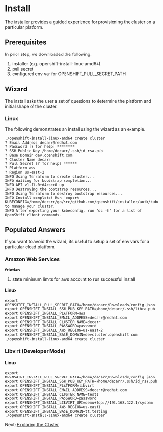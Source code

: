 # Install

The installer provides a guided experience for provisioning the cluster on a particular platform.

## Prerequisites

In prior step, we downloaded the following:

1. installer (e.g. openshift-install-linux-amd64)
1. pull secret
1. configured env var for OPENSHIFT_PULL_SECRET_PATH

## Wizard

The install asks the user a set of questions to determine the platform and initial shape of the cluster.

### Linux

The following demonstrates an install using the wizard as an example.

```
./openshift-install-linux-amd64 create cluster
? Email Address decarr@redhat.com
? Password [? for help] ********
? SSH Public Key /home/decarr/.ssh/id_rsa.pub
? Base Domain dev.openshift.com
? Cluster Name decarr
? Pull Secret [? for help] ******
? Platform aws
? Region us-east-2
INFO Using Terraform to create cluster...         
INFO Waiting for bootstrap completion...          
INFO API v1.11.0+d4cacc0 up
INFO Destroying the bootstrap resources...        
INFO Using Terraform to destroy bootstrap resources... 
INFO Install complete! Run 'export KUBECONFIG=/home/decarr/go/src/github.com/openshift/installer/auth/kubeconfig' to manage your cluster. 
INFO After exporting your kubeconfig, run 'oc -h' for a list of OpenShift client commands. 
```

## Populated Answers

If you want to avoid the wizard, its useful to setup a set of env vars for a particular cloud platform.

### Amazon Web Services

**friction**
1. state minimum limits for aws account to run successful install

#### Linux

```
export OPENSHIFT_INSTALL_PULL_SECRET_PATH=/home/decarr/Downloads/config.json
export OPENSHIFT_INSTALL_SSH_PUB_KEY_PATH=/home/decarr/.ssh/libra.pub
export OPENSHIFT_INSTALL_PLATFORM=aws
export OPENSHIFT_INSTALL_EMAIL_ADDRESS=decarr@redhat.com
export OPENSHIFT_INSTALL_CLUSTER_NAME=decarr
export OPENSHIFT_INSTALL_PASSWORD=password
export OPENSHIFT_INSTALL_AWS_REGION=us-east-2
export OPENSHIFT_INSTALL_BASE_DOMAIN=devcluster.openshift.com
./openshift-install-linux-amd64 create cluster
```

### Libvirt (Developer Mode)

#### Linux

```
export OPENSHIFT_INSTALL_PULL_SECRET_PATH=/home/decarr/Downloads/config.json
export OPENSHIFT_INSTALL_SSH_PUB_KEY_PATH=/home/decarr/.ssh/id_rsa.pub
export OPENSHIFT_INSTALL_PLATFORM=libvirt
export OPENSHIFT_INSTALL_EMAIL_ADDRESS=decarr@redhat.com
export OPENSHIFT_INSTALL_CLUSTER_NAME=test1
export OPENSHIFT_INSTALL_PASSWORD=password
export OPENSHIFT_INSTALL_LIBVIRT_URI=qemu+tcp://192.168.122.1/system
export OPENSHIFT_INSTALL_AWS_REGION=us-east1
export OPENSHIFT_INSTALL_BASE_DOMAIN=tt.testing
./openshift-install-linux-amd64 create cluster
```
Next: [Exploring the Cluster](02-explore.md)
